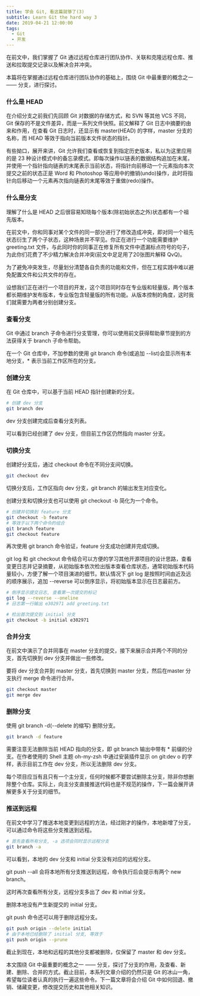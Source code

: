 ```yaml
---
title: 学会 Git, 看这篇就够了(3)
subtitle: Learn Git the hard way 3
date: 2019-04-21 12:00:00
tags:
  - Git
  - 开发
---
```


在前文中，我们掌握了 Git 通过远程仓库进行团队协作、关联和克隆远程仓库、推送和拉取提交记录以及解决合并冲突。

本篇将在掌握通过远程仓库进行团队协作的基础上，围绕 Git 中最重要的概念之一 —— 分支，进行探讨。

### 什么是 HEAD

在介绍分支之前我们先回顾 Git 对数据的存储方式，和 SVN 等其他 VCS 不同，Git 保存的不是文件差异，而是一系列文件快照。前文解释了 Git 日志中摘要的由来和作用，在查看 Git 日志时，还显示有 master(HEAD) 的字样，master 分支的名称，而 HEAD 等效于指向当前版本文件状态的指针。

有些拗口，展开来讲，Git 允许我们查看或恢复到指定历史版本，私以为这里应用的是 23 种设计模式中的备忘录模式。即每次操作以链表的数据结构追加在末尾，并使用一个指针指向链表的末尾表示当前状态，将指针向前移动一个元素指向本次提交之前的状态正是 Word 和 Photoshop 等应用中的撤销(undo)操作，此时将指针向后移动一个元素再次指向链表的末尾等效于重做(redo)操作。

### 什么是分支

理解了什么是 HEAD 之后很容易知晓每个版本(除初始状态之外)状态都有一个祖先版本。

在前文中，你和同事对某个文件的同一部分进行了修改造成冲突，即对同一个祖先状态衍生了两个子状态，这种场景并不罕见。你正在进行一个功能需要维护 greeting.txt 文件，与此同时你的同事正在修复所有文件中遗漏标点符号的句子，为此你们花费了不少精力解决合并冲突(前文中足足用了20张图片解释 QvQ)。

为了避免冲突发生，尽量划分清楚各自负责的功能和文件，但在工程实践中难以避免配置文件和公共文件的存在。

设想我们正在进行一个项目的开发，这个项目同时存在专业版和轻量版，两个版本都长期维护发布版本，专业版包含轻量版的所有功能。从版本控制的角度，这时我们就需要为两者分别创建分支。

### 查看分支

Git 中通过 branch 子命令进行分支管理，你可以使用前文获得帮助章节提到的方法获得关于 branch 子命令帮助。

在一个 Git 仓库中，不加参数的使用 git branch 命令(或追加 --list)会显示所有本地分支，* 表示当前工作区所在的分支。



### 创建分支

在 Git 仓库中，可以基于当前 HEAD 指针创建新的分支。

```bash
# 创建 dev 分支
git branch dev
```

dev 分支创建完成后查看分支列表。

可以看到已经创建了 dev 分支，但目前工作区仍然指向 master 分支。

### 切换分支

创建好分支后，通过 checkout 命令在不同分支间切换。

```bash
git checkout dev
```

切换分支后，工作区指向 dev 分支，git branch 的输出发生对应变化。

创建分支和切换分支也可以使用 git checkout -b 简化为一个命令。

```bash
# 创建并切换到 feature 分支
git checkout -b feature
# 等效于以下两个命令的组合
git branch feature
git checkout feature
```

再次使用 git branch 命令验证，feature 分支成功创建并完成切换。

git log 和 git checkout 命令结合可以方便的学习其他开源项目的设计思路，查看变更日志并记录摘要，从初始版本依次检出版本查看仓库状态，通常初始版本代码量较小，方便了解一个项目演进的细节。默认情况下 git log 是按照时间由近及远的顺序展示，追加 --reverse 可以倒序显示，将初始版本显示在日志最前方。

```bash
# 倒序显示提交日志, 查看第一次提交的标记
git log --reverse --oneline
# 日志第一行输出 e302971 add greeting.txt
```

```bash
# 检出首次提交到 initial 分支
git checkout -b initial e302971
```

### 合并分支

在前文中演示了合并同事在 master 分支的提交，接下来展示合并两个不同的分支，首先切换到 dev 分支并做出一些修改。

要将 dev 分支合并到 master 分支，首先切换到 master 分支，然后在master 分支执行 merge 命令进行合并。

```bash
git checkout master
git merge dev
```

### 删除分支

使用 git branch -d(--delete 的缩写) 删除分支。

```bash
git branch -d feature
```

需要注意无法删除当前 HEAD 指向的分支，即 git branch 输出中带有 * 前缀的分支。在作者使用的 Shell 主题 oh-my-zsh 中通过安装插件显示 on git:dev o 的字样，表示目前工作在 dev 分支，所以无法删除 dev 分支。

每个项目应当有且只有一个主分支，任何时候都不要尝试删除主分支，除非你想删除整个仓库。实际上，向主分支直接推送代码也是不规范的操作，下一篇会展开讲解更多关于分支的细节。

### 推送到远程

在前文中学习了推送本地变更到远程的方法，经过刚才的操作，本地新增了分支，可以通过命令将这些分支推送到远程。

```bash
# 首先查看所有分支, -a 选项会同时显示远程分支
git branch -a
```


可以看到，本地的 dev 分支和 initial 分支没有对应的远程分支。

git push --all 会将本地所有分支推送到远程，命令执行后会提示有两个 new branch。

这时再次查看所有分支，远程分支多出了 dev 和 initial 分支。

删除本地没有产生新提交的 initial 分支。

git push 命令还可以用于删除远程分支。

```bash
git push origin --delete initial
# 由于本地已经删除了 initial 分支, 等效于
git push origin --prune
```

截止到现在，本地和远程的其他分支都被删除，仅保留了 master 和 dev 分支。

本文围绕 Git 中最重要的概念之一 —— 分支，探讨了分支的作用，及查看、新建、删除、合并的方式。截止目前，本系列文章介绍的仍然只是 Git 的冰山一角，希望每位读者认真的执行一遍这些命令。下一篇文章将会介绍 Git 中如何回退、撤销、储藏变更，修改提交历史和其他相关知识。

